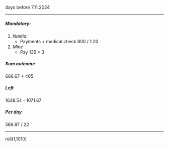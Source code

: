 days before 7.11.2024
___
##### Mandatory:
1. _Nastia:_
	* Payments + medical check
		800 / 1.20 
1. _Mine_
	* Psy
		135 * 3

##### Sum outcome
666.67 + 405

##### Left
1638.54 - 1071.67

##### Per day
566.87 / 22
___
roll(1,1010)




